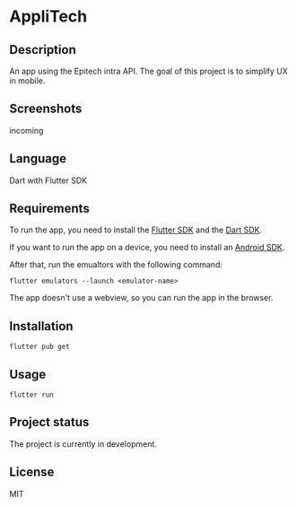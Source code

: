 # AppliTech

## Description
An app using the Epitech intra API. The goal of this project is to simplify UX in mobile.

## Screenshots
incoming

## Language
Dart with Flutter SDK

## Requirements
To run the app, you need to install the [Flutter SDK](https://flutter.dev/) and the [Dart SDK](https://dart.dev/).

If you want to run the app on a device, you need to install an [Android SDK](https://developer.android.com/studio/command-line/sdkmanager).

After that, run the emualtors with the following command:
```
flutter emulators --launch <emulator-name>
```

The app doesn't use a webview, so you can run the app in the browser.

## Installation
```
flutter pub get
```
## Usage
```
flutter run
```

## Project status
The project is currently in development.

## License
MIT